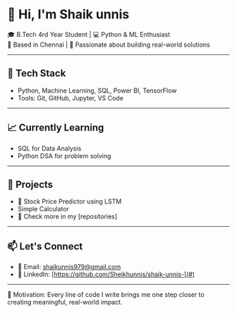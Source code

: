 # 👋 Hi, I'm Shaik unnis

🎓 B.Tech 4rd Year Student | 💻 Python & ML Enthusiast  
📍 Based in Chennai | 🚀 Passionate about building real-world solutions

---

## 🧰 Tech Stack
- Python, Machine Learning, SQL, Power BI, TensorFlow
- Tools: Git, GitHub, Jupyter, VS Code

---

## 📈 Currently Learning
- SQL for Data Analysis
- Python DSA for problem solving
  
---

## 📂 Projects
- 🧠 Stock Price Predictor using LSTM
- Simple Calculator
- 📌 Check more in my [repositories]

---

## 📫 Let's Connect
- 📧 Email: shaikunnis979@gmail.com  
- 🔗 LinkedIn: [https://github.com/Sheikhunnis/shaik-unnis-](#)

---

🌟 Motivation: Every line of code I write brings me one step closer to creating meaningful, real-world impact.
